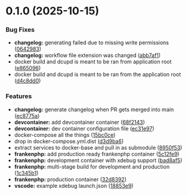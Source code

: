 # 0.1.0 (2025-10-15)


### Bug Fixes

* **changelog:** generating failed due to missing write permissions ([0642983](https://github.com/99linesofcode/docker-php/commit/06429836f105dca44a550fe97e40df815fa879d0))
* **changelog:** workflow file extension was changed ([abb7af1](https://github.com/99linesofcode/docker-php/commit/abb7af1f9c7aa33bb2b144831710280850f0e30b))
* docker build and dcupd is meant to be ran from application root ([e865096](https://github.com/99linesofcode/docker-php/commit/e8650963ce25bc20eee2a8866251b3a9d5d4d5b3))
* docker build and dcupd is meant to be ran from the application root ([d4c8dd0](https://github.com/99linesofcode/docker-php/commit/d4c8dd0575261320002eca6b570e7ec00f53812b))


### Features

* **changelog:** generate changelog when PR gets merged into main ([ec8775a](https://github.com/99linesofcode/docker-php/commit/ec8775a0816976e6cc4c28b926c6148890a31f17))
* **devcontainer:** add devcontainer container ([68f2143](https://github.com/99linesofcode/docker-php/commit/68f2143a659cc0fe4a76ae969a368974cd193e6a))
* **devcontainer:** dev container configuration file ([ec31e97](https://github.com/99linesofcode/docker-php/commit/ec31e97adce55ada19e025621b8cbe63f144f094))
* docker-compose all the things ([15bc0ce](https://github.com/99linesofcode/docker-php/commit/15bc0ce8146bfe243ecf945989ed8d7bbf822123))
* drop in docker-compose.yml.dist ([d3d9ba6](https://github.com/99linesofcode/docker-php/commit/d3d9ba638800b89b42e708a1e9b63df899587398))
* extract services to docker-base and pull in as submodule ([8950f53](https://github.com/99linesofcode/docker-php/commit/8950f535557c9a21acbf6d04e0f966fc29b38d83))
* **frankenphp:** add production ready frankenphp container ([5c12fe9](https://github.com/99linesofcode/docker-php/commit/5c12fe9a32dc18f3bf27a958f206b666c2871f84))
* **frankenphp:** development container with xdebug support ([bad8af5](https://github.com/99linesofcode/docker-php/commit/bad8af57f92bbee59ba4f7708b4d23f8956be20f))
* **frankenphp:** multi-stage build for development and production ([1c345b1](https://github.com/99linesofcode/docker-php/commit/1c345b1fb682853e3f391c2fa959241a7512e22c))
* **frankenphp:** production container ([32d8392](https://github.com/99linesofcode/docker-php/commit/32d8392565c3c29608729c39d05156c5b0fb6432))
* **vscode:** example xdebug launch.json ([18853e9](https://github.com/99linesofcode/docker-php/commit/18853e9dc007574bae2178fd6fdb2c04f8308c70))



